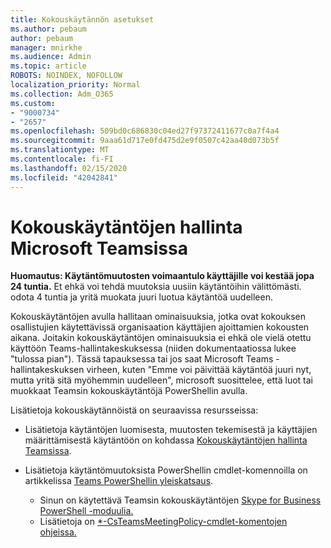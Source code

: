 ```yaml
---
title: Kokouskäytännön asetukset
ms.author: pebaum
author: pebaum
manager: mnirkhe
ms.audience: Admin
ms.topic: article
ROBOTS: NOINDEX, NOFOLLOW
localization_priority: Normal
ms.collection: Adm_O365
ms.custom:
- "9000734"
- "2657"
ms.openlocfilehash: 509bd0c686830c04ed27f97372411677c0a7f4a4
ms.sourcegitcommit: 9aaa61d717e0fd475d2e9f0507c42aa40d073b5f
ms.translationtype: MT
ms.contentlocale: fi-FI
ms.lasthandoff: 02/15/2020
ms.locfileid: "42042841"
---
```

# <a name="manage-meeting-policies-in-microsoft-teams"></a>Kokouskäytäntöjen hallinta Microsoft Teamsissa

**Huomautus: Käytäntömuutosten voimaantulo käyttäjille voi kestää jopa 24 tuntia.** Et ehkä voi tehdä muutoksia uusiin käytäntöihin välittömästi. odota 4 tuntia ja yritä muokata juuri luotua käytäntöä uudelleen.

Kokouskäytäntöjen avulla hallitaan ominaisuuksia, jotka ovat kokouksen osallistujien käytettävissä organisaation käyttäjien ajoittamien kokousten aikana. Joitakin kokouskäytäntöjen ominaisuuksia ei ehkä ole vielä otettu käyttöön Teams-hallintakeskuksessa (niiden dokumentaatiossa lukee "tulossa pian"). Tässä tapauksessa tai jos saat Microsoft Teams -hallintakeskuksen virheen, kuten "Emme voi päivittää käytäntöä juuri nyt, mutta yritä sitä myöhemmin uudelleen", microsoft suosittelee, että luot tai muokkaat Teamsin kokouskäytäntöjä PowerShellin avulla. 

Lisätietoja kokouskäytännöistä on seuraavissa resursseissa:

- Lisätietoja käytäntöjen luomisesta, muutosten tekemisestä ja käyttäjien määrittämisestä käytäntöön on kohdassa [Kokouskäytäntöjen hallinta Teamsissa](https://docs.microsoft.com/microsoftteams/meeting-policies-in-teams).

- Lisätietoja käytäntömuutoksista PowerShellin cmdlet-komennoilla on artikkelissa [Teams PowerShellin yleiskatsaus](https://docs.microsoft.com/microsoftteams/teams-powershell-overview). 
    - Sinun on käytettävä Teamsin kokouskäytäntöjen [Skype for Business PowerShell -moduulia.](https://www.microsoft.com/download/details.aspx?id=39366) 
    - Lisätietoja on [*-CsTeamsMeetingPolicy-cmdlet-komentojen ohjeissa.](https://docs.microsoft.com/search/?search=CsTeamsMeetingPolicy&view=skype-ps)

